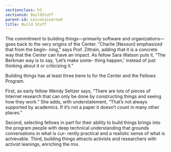 ```yaml
---
sectionclass: h2
sectionid: BuildStuff
parent-id: LessonsLearned
title: Build Stuff
---
```

The commitment to building things—primarily software and organizations—goes back to the very origins of the Center. “Charlie [Nesson] emphasized that from the begin- ning,” says Prof. Zittrain, adding that it is a concrete way that the Center can have an impact. As fellow Sara Watson puts it, “The Berkman way is to say, ‘Let’s make some- thing happen,’ instead of just thinking about it or criticizing it.”

Building things has at least three bene ts for the Center and the Fellows Program.

First, as early fellow Wendy Seltzer says, “There are lots of pieces of Internet research that can only be done by constructing things and seeing how they work.” She adds, with understatement, “That’s not always supported by academics. If it’s not a paper it doesn’t count in many other places.”

Second, selecting fellows in part for their ability to build things brings into the program people with deep technical understanding that grounds conversations in what is cur- rently practical and a realistic sense of what is achievable.
Third, building things attracts activists and researchers with activist leanings, enriching the mix.
